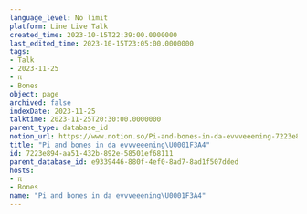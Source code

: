 ```yaml
---
language_level: No limit
platform: Line Live Talk
created_time: 2023-10-15T22:39:00.0000000
last_edited_time: 2023-10-15T23:05:00.0000000
tags:
- Talk
- 2023-11-25
- π
- Bones
object: page
archived: false
indexDate: 2023-11-25
talktime: 2023-11-25T20:30:00.0000000
parent_type: database_id
notion_url: https://www.notion.so/Pi-and-bones-in-da-evvveeening-7223e894aa51432b892e58501ef68111
title: "Pi and bones in da evvveeening\U0001F3A4"
id: 7223e894-aa51-432b-892e-58501ef68111
parent_database_id: e9339446-880f-4ef0-8ad7-8ad1f507dded
hosts:
- π
- Bones
name: "Pi and bones in da evvveeening\U0001F3A4"
---
```



   
   
   
   

   
























